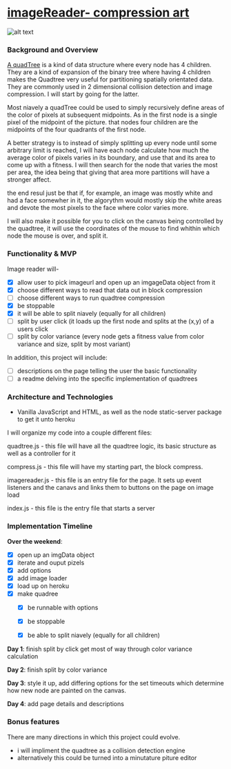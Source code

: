 # [imageReader- compression art](https://imagereader.herokuapp.com/)
![alt text](https://res.cloudinary.com/flyakite/image/upload/v1512363891/download_2_zloy9n.png)
### Background and Overview

[A quadTree](https://en.wikipedia.org/wiki/Quadtree) is a kind of data structure where every node has 4 children. They are a kind of expansion of the binary tree where having 4 children makes the Quadtree very useful for partitioning spatially orientated data. They are commonly used in 2 dimensional collision detection and image compression. I will start by going for the latter.

Most niavely a quadTree could be used to simply recursively define areas of the color of pixels at subsequent midpoints. As in the first node is a single pixel of the midpoint of the picture. that nodes four children are the midpoints of the four quadrants of the first node.

A better strategy is to instead of simply splitting up every node until some arbitrary limit is reached, I will have each node calculate how much the average color of pixels varies in its boundary, and use that and its area to come up with a fitness. I will then search for the node that varies the most per area, the idea being that giving that area more partitions will have a stronger affect.

the end resul just be that if, for example, an image was mostly white and had a face somewher in it, the algorythm would mostly skip the white areas and devote the most pixels to the face where color varies more. 

I will also make it possible for you to click on the canvas being controlled by the quadtree, it will use the coordinates of the mouse to find whithin which node the mouse is over, and split it. 

### Functionality & MVP  
Image reader will-
  - [x] allow user to pick imageurl and open up an imgageData object from it
  - [x] choose different ways to read that data out in block compression
  - [ ] choose different ways to run quadtree compression
  - [x] be stoppable
  - [x] it will be able to split niavely (equally for all children)
  - [ ] split by user click (it loads up the first node and splits at the (x,y) of a users click
  - [ ] split by color variance (every node gets a fitness value from color variance and size, split by most variant)

In addition, this project will include:

- [ ] descriptions on the page telling the user the basic functionality
- [ ] a readme delving into the specific implementation of quadtrees

### Architecture and Technologies

- Vanilla JavaScript and HTML, as well as the node static-server package to get it unto heroku

I will organize my code into a couple different files:

quadtree.js - this file will have all the quadtree logic, its basic structure as well as a controller for it

compress.js - this file will have my starting part, the block compress. 

imagereader.js - this file is an entry file for the page. It sets up event listeners and the canavs and links them to buttons on the page on image load

index.js - this file is the entry file that starts a server
  

### Implementation Timeline

**Over the weekend**:
  - [x] open up an imgData object
  - [x] iterate and ouput pizels
   - [x] add options
   - [x] add image loader
   - [x] load up on heroku
- [x] make quadree
  - [x] be runnable with options
  - [x] be stoppable
  - [x] be able to split niavely (equally for all children)


**Day 1**: finish split by click get most of way through color variance calculation


**Day 2**: finish split by color variance


**Day 3**: style it up, add differing options for the set timeouts which determine how new node are painted on the canvas. 

**Day 4**: add page details and descriptions


### Bonus features

There are many directions in which this project could evolve.

- i will impliment the quadtree as a collision detection engine
- alternatively this could be turned into a minutature piture editor
